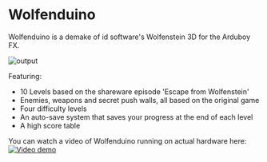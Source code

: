 # Wolfenduino
Wolfenduino is a demake of id software's Wolfenstein 3D for the Arduboy FX. 

![output](https://github.com/jhhoward/WolfenduinoFX/assets/1665740/50906f2e-36a5-462a-9e71-3bccf1e7c3c8)

Featuring:
* 10 Levels based on the shareware episode 'Escape from Wolfenstein'
* Enemies, weapons and secret push walls, all based on the original game
* Four difficulty levels
* An auto-save system that saves your progress at the end of each level
* A high score table

You can watch a video of Wolfenduino running on actual hardware here:
[![Video demo](https://img.youtube.com/vi/gl89uwLA_j8/0.jpg)](https://www.youtube.com/watch?v=gl89uwLA_j8 "Video demo")




